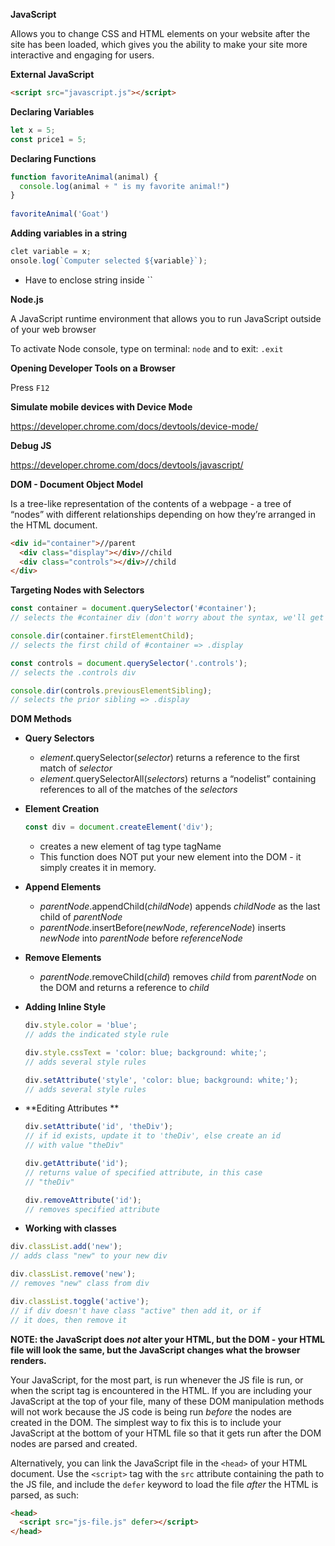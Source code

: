 **JavaScript**

Allows you to change CSS and HTML elements on your website after the site has been loaded, which gives you the ability to make your site more interactive and engaging for users.

**External JavaScript**

```html
<script src="javascript.js"></script>
```

**Declaring Variables**

```javascript
let x = 5;
const price1 = 5;
```

**Declaring Functions**

```javascript
function favoriteAnimal(animal) {
  console.log(animal + " is my favorite animal!")
}
 
favoriteAnimal('Goat')
```

**Adding variables in a string**

```javascript
clet variable = x;
onsole.log(`Computer selected ${variable}`);
```

- Have to enclose string inside ``

**Node.js**

A JavaScript runtime environment that allows you to run JavaScript outside of your web browser

To activate Node console, type on terminal: `node` and to exit: `.exit`

**Opening Developer Tools on a Browser**

Press `F12`

**Simulate mobile devices with Device Mode**

https://developer.chrome.com/docs/devtools/device-mode/

**Debug JS**

https://developer.chrome.com/docs/devtools/javascript/

**DOM - Document Object Model**

Is a tree-like representation of the contents of a webpage - a tree of “nodes” with different relationships depending on how they’re arranged in the HTML document.

```html
<div id="container">//parent
  <div class="display"></div>//child
  <div class="controls"></div>//child
</div>
```

**Targeting Nodes with Selectors**

```javascript
const container = document.querySelector('#container');
// selects the #container div (don't worry about the syntax, we'll get there)

console.dir(container.firstElementChild);                      
// selects the first child of #container => .display

const controls = document.querySelector('.controls');   
// selects the .controls div

console.dir(controls.previousElementSibling);                  
// selects the prior sibling => .display
```

**DOM Methods**

- **Query Selectors**
  - *element*.querySelector(*selector*) returns a reference to the first match of *selector*
  - *element*.querySelectorAll(*selectors*) returns a “nodelist” containing references to all of the matches of the *selectors*

- **Element Creation**

  ```javascript
  const div = document.createElement('div');
  ```

  - creates a new element of tag type tagName
  - This function does NOT put your new element into the DOM - it simply creates it in memory.

- **Append Elements**

  - *parentNode*.appendChild(*childNode*) appends *childNode* as the last child of *parentNode*
  - *parentNode*.insertBefore(*newNode*, *referenceNode*) inserts *newNode* into *parentNode* before *referenceNode*

- **Remove Elements**

  - *parentNode*.removeChild(*child*) removes *child* from *parentNode* on the DOM and returns a reference to *child*

- **Adding Inline Style**

  ```javascript
  div.style.color = 'blue';                                      
  // adds the indicated style rule
  
  div.style.cssText = 'color: blue; background: white;';          
  // adds several style rules
  
  div.setAttribute('style', 'color: blue; background: white;');    
  // adds several style rules
  ```

- **Editing Attributes **

  ```javascript
  div.setAttribute('id', 'theDiv');                              
  // if id exists, update it to 'theDiv', else create an id
  // with value "theDiv"
  
  div.getAttribute('id');                                        
  // returns value of specified attribute, in this case
  // "theDiv"
  
  div.removeAttribute('id');                                     
  // removes specified attribute
  ```

-  **Working with classes**

  ```javascript
  div.classList.add('new');                                      
  // adds class "new" to your new div
  
  div.classList.remove('new');                                   
  // removes "new" class from div
  
  div.classList.toggle('active');                                
  // if div doesn't have class "active" then add it, or if
  // it does, then remove it
  ```

**NOTE: the JavaScript does *not* alter your HTML, but the DOM - your HTML file will look the same, but the JavaScript changes what the browser renders.**

Your JavaScript, for the most part, is run whenever the JS file is run, or when the script tag is encountered in the HTML. If you are including your JavaScript at the top of your file, many of these DOM manipulation methods will not work because the JS code is being run *before* the nodes are created in the DOM. The simplest way to fix this is to include your JavaScript at the bottom of your HTML file so that it gets run after the DOM nodes are parsed and created.

Alternatively, you can link the JavaScript file in the `<head>` of your HTML document. Use the `<script>` tag with the `src` attribute containing the path to the JS file, and include the `defer` keyword to load the file *after* the HTML is parsed, as such:

```html
<head>
  <script src="js-file.js" defer></script>
</head>
```
